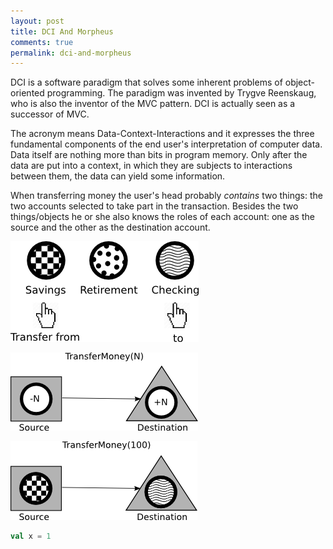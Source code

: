 ```yaml
---
layout: post
title: DCI And Morpheus
comments: true
permalink: dci-and-morpheus
---
```


DCI is a software paradigm that solves some inherent problems of object-oriented programming. The paradigm was invented by Trygve Reenskaug, who is also the inventor of the MVC pattern. DCI is actually seen as a successor of MVC.

The acronym means Data-Context-Interactions and it expresses the three fundamental components of the end user's interpretation of computer data. Data itself are nothing more than bits in program memory. Only after the data are put into a context, in which they are subjects to interactions between them, the data can yield some information.

When transferring money the user's head probably *contains* two things: the two accounts selected to take part in the transaction. Besides the two things/objects he or she also knows the roles of each account: one as the source and the other as the destination account.

![Bank Accounts](https://raw.githubusercontent.com/zslajchrt/morpheus/master/src/main/doc/pict/dci-transfer-money-2.png "Bank Accounts")

![Transfer Money Use-Case](https://raw.githubusercontent.com/zslajchrt/morpheus/master/src/main/doc/pict/dci-transfer-money-1.png "Transfer Money Use-Case")


![Money Transfer](https://raw.githubusercontent.com/zslajchrt/morpheus/master/src/main/doc/pict/dci-transfer-money-3.png "Money Transfer")

```scala
val x = 1
```

